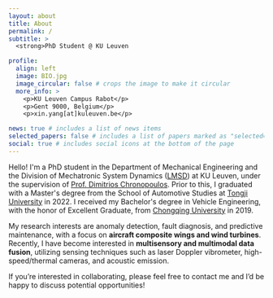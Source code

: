 ```yaml
---
layout: about
title: About
permalink: /
subtitle: >
  <strong>PhD Student @ KU Leuven

profile:
  align: left
  image: BIO.jpg
  image_circular: false # crops the image to make it circular
  more_info: >
    <p>KU Leuven Campus Rabot</p>
    <p>Gent 9000, Belgium</p>
    <p>xin.yang[at]kuleuven.be</p>

news: true # includes a list of news items
selected_papers: false # includes a list of papers marked as "selected={true}"
social: true # includes social icons at the bottom of the page
---
```


Hello! I'm a PhD student in the Department of Mechanical Engineering and the Division of Mechatronic System Dynamics ([LMSD](https://www.mech.kuleuven.be/en/mod)) at KU Leuven, under the supervision of [Prof. Dimitrios Chronopoulos](https://www.kuleuven.be/wieiswie/en/person/00144410). Prior to this, I graduated with a Master's degree from the School of Automotive Studies at [Tongji University](https://autoen.tongji.edu.cn/) in 2022. I received my Bachelor's degree in Vehicle Engineering, with the honor of Excellent Graduate, from [Chongqing University](https://mve.cqu.edu.cn/jxyyzgcywb/Home.htm) in 2019.

My research interests are anomaly detection, fault diagnosis, and predictive maintenance, with a focus on <strong>aircraft composite wings and wind turbines</strong>. Recently, I have become interested in <strong>multisensory and multimodal data fusion</strong>, utilizing sensing techniques such as laser Doppler vibrometer, high-speed/thermal cameras, and acoustic emission. 

If you’re interested in collaborating, please feel free to contact me and I’d be happy to discuss potential opportunities!
